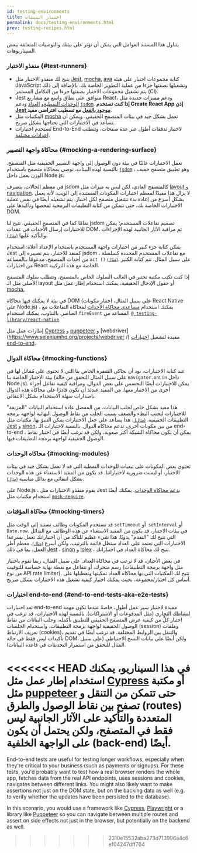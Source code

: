 ```yaml
---
id: testing-environments
title: اختبار البيئات
permalink: docs/testing-environments.html
prev: testing-recipes.html
---
```


<!-- This document is intended for folks who are comfortable with JavaScript, and have probably written tests with it. It acts as a reference for the differences in testing environments for React components, and how those differences affect the tests that they write. This document also assumes a slant towards web-based react-dom components, but has notes for other renderers. -->

يتناول هذا المستند العوامل التي يمكن أن تؤثر على بيئتك والتوصيات المتعلقة ببعض السيناريوهات.

### منفذو الاختبار {#test-runners}

- يتيح لك منفذو الاختبار مثل [Jest](https://jestjs.io/), [mocha](https://mochajs.org/), [ava](https://github.com/avajs/ava) كتابة مجموعات اختبار على هيئه JavaScript وتشغيلها بصفتها جزءا من عملية التطوير الخاصة بك. بالإضافة إلى ذلك يتم تشغيل مجموعات الاختبار بصفتها جزءا من التكامل المستمر (CI).
- Jest متوافق على نطاق واسع مع مشاريع React، ودعم مميزات جديدة مثل [الوحدات النمطية](#moking-modules)و [العداد](#moking-timers) ودعم [`jsdom`](#mocking-a-rendering-surface`). **إذا كنت تستخدم Create React App إذن [Jest موجود بالفعل](https://facebook.github.io/create-react-app/docs/running-tests) مع تسطيب افتراضي مفيد**.
- المكتبات مثل [mocha](https://mochajs.org/#running-mocha-in-the-browser) تعمل بشكل جيد في بيئات المتصفح الحقيقي، ويمكن أن تساعد في الاختبارات التي تحتاجها بشكل صريح.
- تُستخدم اختبارات End-to-End لاختبار تدفقات أطول عبر عدة صفحات، وتتطلب [إعدادات مختلفة](#end-to-end-tests-aka-e2e-tests).

### محاكاة واجهة التصيير {#mocking-a-rendering-surface}

تعمل الاختبارات غالبًا في بيئة دون الوصول إلى واجهة التصيير الحقيقية مثل المتصفح. بالنسبة لهذه البيئات، نوصي بمحاكاة متصفح باستخدام [`jsdom`](https://github.com/jsdom/jsdom) ، وهو تطبيق متصفح خفيف الوزن يعمل داخل Node.js.

في معظم الحالات، يتصرف jsdom كالمتصفح العادي، لكن ليس به ميزات مثل [layout و navigation](https://github.com/jsdom/jsdom#unimplemented-parts-of-the-web-platform). لا يزال هذا مفيدًا لمعظم اختبارات المكونات المستندة إلى الويب، لأنه يعمل بشكل أسرع من إعادة بدء تشغيل متصفح لكل اختبار. يتم تشغيله أيضًا في نفس عملية الاختبارات الخاصة بك، حتى تتمكن من كتابة التعليمات البرمجية لفحصها وتأكيدها على DOM.

تمامًا كما في المتصفح الحقيقي، تتيح لنا jsdom تصميم تفاعلات المستخدم؛ يمكن للاختبارات إرسال الأحداث في عقدات DOM، ثم مراقبة الآثار الجانبية لهذه الإجراءات والتأكيد عليها [<small>(مثال)</small>](/docs/testing-recipes.html#events).

يمكن كتابة جزء كبير من اختبارات واجهة المستخدم باستخدام الإعداد أعلاه: استخدام Jest كمنفذ للاختبار، يتم تصييره إلى jsdom ، مع تفاعلات المستخدم المحددة كسلسلة من أحداث المتصفح، مدعومًا بـالمساعد `act ()`  [<small>(مثال)</small>](/docs/testing-recipes.html). على سبيل المثال، تتم كتابة الكثير من اختبارات React الخاصة مع هذه التركيبة.

إذا كنت تكتب مكتبة تختبر في الغالب السلوك الخاص بالمتصفح، وتتطلب سلوك المتصفح الأصلي مثل الـ layout أو حقول الإدخال الحقيقية، يمكنك استخدام إطار عمل مثل [mocha.](https://mochajs.org/)

في بيئة لا يمكنك فيها محاكاة DOM (على سبيل المثال، اختبار مكونات React Native على Node.js) ، يمكنك استخدام [مساعدي محاكاة الأحداث](/docs/test-utils.html#simulate) لمحاكاة التفاعلات مع العناصر. بالتناوب، يمكنك استخدام `fireEvent` المساعد من <span dir='ltr'>[`@ testing-library/react-native`](https://testing-library.com/docs/react-native-testing-library/intro)<span>.

إطارات عمل مثل [Cypress](https://www.cypress.io/) و [puppeteer](https://github.com/GoogleChrome/puppeteer) و [webdriver](https://www.seleniumhq.org/projects/webdriver /) مفيدة لتشغيل [اختبارات end-to-end](#end-to-end-tests-aka-e2e-tests).

### محاكاة الدوال {#mocking-functions}

عند كتابة الاختبارات، نود أن نحاكى الشفرة الخاص بنا التي لا تحتوى على مُمَاثل لها فى بيئة الاختبار الخاصة بنا (على سبيل المثال التحقق من حالة `navigator.onLin` داخل Node.js). يمكن للاختبارات أيضًا التجسس على بعض الدوال، ومراقبة كيفية تفاعل أجزاء أخرى من الاختبار معها. من المفيد عندئذ أن تكون قادرًا على محاكاة هذه الدوال باصدارات سهلة الاستخدام بشكل الانتقائي.

هذا مفيد بشكل خاص لجلب البيانات. من المفضل عادة استخدام البيانات "المزيفة" للاختبارات لتجنب البطء والضعف بسبب الجلب من نقاط الوصول النهائية لواجهة برمجة التطبيقات الحقيقية. [<small>(مثال) </small>](/docs/testing-recipes.html#data-fetching ). هذا يساعد على جعل الاختبارات يمكن التنبؤ بها. مكتبات مثل [Jest](https://jestjs.io/) و [sinon](https://sinonjs.org/)، من بين مكونات أخرى، تدعم محاكاه الدوال. بالنسبة لاختبارات الـ end-to-end ، يمكن أن تكون محاكاة الشبكة أكثر صعوبة، ولكن قد ترغب أيضًا في اختبار نقاط الوصول الحقيقية لواجهة برمجة التطبيقات فيها.

### محاكاه الوحدات {#mocking-modules}

تحتوي بعض المكونات على تبعيات للوحدات النمطية التي قد لا تعمل بشكل جيد في بيئات الاختبار، أو ليست ضرورية لاختباراتنا. قد يكون من المفيد الاستغناء عن هذه الوحدات بشكل انتقائي مع بدائل مناسبة [<small>(مثال)</small>](/docs/testing-recipes.html#mocking-modules).

على Node.js ، يقوم منفذو الاختبارات مثل Jest [بدعم محاكاة الوحدات](https://jestjs.io/docs/en/manual-mocks). يمكنك أيضًا استخدام مكتبات مثل [`mock-require`](https://www.npmjs.com/package/mock-require).

### محاكاة المؤقتات {#mocking-timers}

قد تستخدم المكونات وظائف تستند إلى الوقت مثل `setTimeout` أو` setInterval` أو `Date.now`. في بيئات الاختبار، قد يكون من المفيد الاستغناء عن هذه الوظائف مع البدائل التي تتيح لك "التقدم" يدويًا. هذا شيء عظيم للتأكد من أن اختباراتك تعمل بسرعة! الاختبارات التي تعتمد على العداد ستظل قائمة بالترتيب، ولكن أسرع [<small>(مثال)</small>](/docs/testing-recipes.html#timers). معظم أطر العمل، بما في ذلك [Jest](https://jestjs.io/docs/en/timer-mocks) ، [sinon](https://sinonjs.org/releases/v7.3.2/fake-timers/) و [lolex](https://github.com/sinonjs/lolex) ، تتيح لك محاكاة العداد في اختباراتك.

في بعض الأحيان، قد لا ترغب في محاكاة العداد. على سبيل المثال، ربما تقوم باختبار رسم متحرك، أو تتفاعل مع نقطة نهاية حساسة للتوقيت (مثل واجهة برمجة التطبيقات من نوع API rate limiter). تتيح لك المكتبات التي بها محاكاه العداد تمكينها وتعطيلها على أساس كل اختبار/مجموعة، بحيث يمكنك اختيار كيفية تشغيل هذه الاختبارات بشكل صريح.

### اختبارات end-to-end {#end-to-end-tests-aka-e2e-tests}

تعد اختبارات end-to-end مفيدة لاختبار سير عمل أطول، خاصةً عندما تكون مهمة لنشاطك التجاري (مثل المدفوعات أو الاشتراكات). بالنسبة لهذه الاختبارات، قد ترغب في اختبار كلٍّ من كيفية عرض المتصفح الحقيقي للتطبيق بأكمله، وجلب البيانات من نقاط الوصول الحقيقية لواجهة برمجة التطبيقات، واستخدام الجلسات (session) وملفات تعريف الارتباط (cookies)، والتنقل بين الروابط المختلفة. قد ترغب أيضًا في تقديم تأكيدات ليس فقط في حالة DOM، ولكن أيضًا على بيانات النسخ الاحتياطي (على سبيل المثال للتحقق من استمرار التحديثات في قاعدة البيانات).

<<<<<<< HEAD
في هذا السيناريو، يمكنك استخدام إطار عمل مثل [Cypress](https://www.cypress.io/) أو مكتبة مثل [puppeteer](https://github.com/GoogleChrome/puppeteer) حتى تتمكن من التنقل و تصفح بين نقاط الوصول والطرق (routes) المتعددة والتأكيد على الآثار الجانبية ليس فقط في المتصفح، ولكن يحتمل أن يكون على الواجهة الخلفية (back-end) أيضًا.
=======
End-to-end tests are useful for testing longer workflows, especially when they're critical to your business (such as payments or signups). For these tests, you'd probably want to test how a real browser renders the whole app, fetches data from the real API endpoints, uses sessions and cookies, navigates between different links. You might also likely want to make assertions not just on the DOM state, but on the backing data as well (e.g. to verify whether the updates have been persisted to the database).

In this scenario, you would use a framework like [Cypress](https://www.cypress.io/), [Playwright](https://playwright.dev) or a library like [Puppeteer](https://pptr.dev/) so you can navigate between multiple routes and assert on side effects not just in the browser, but potentially on the backend as well.
>>>>>>> 2310e15532aba273d713996a4c6ef04247dff764
